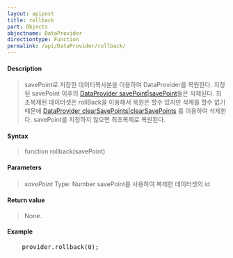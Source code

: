 ```yaml
---
layout: apipost
title: rollback
part: Objects
objectname: DataProvider
directiontype: Function
permalink: /api/DataProvider/rollback/
---
```



#### Description

> savePoint로 저장한 데이터복사본을 이용하여 DataProvider를 복원한다.
> 지정된 savePoint 이후의 [DataProvider savePoint|savePoint](/api/DataProvider/)들은 삭제된다.
> 최초복제된 데이터셋은 rollBack을 이용해서 복원은 할수 있지만 삭제를 할수 없기 때문에 [DataProvider clearSavePoints|clearSavePoints](/api/DataProvider/) 를 이용하여 삭제한다.
> savePoint를 지정하지 않으면 최초복제로 복원된다.

#### Syntax

> function rollback(savePoint)

#### Parameters

> *savePoint*
> Type: Number
> savePoint를 사용하여 복제한 데이터셋의 id


#### Return value

> None.

#### Example

<pre class="prettyprint">
    provider.rollback(0);
</pre>


